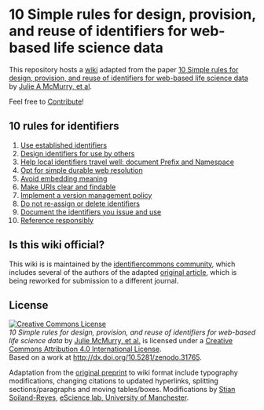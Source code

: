 # 10 Simple rules for design, provision, and reuse of identifiers for web-based life science data

This repository hosts a [wiki](https://github.com/ResearchObject/identifier-rules/wiki) adapted from the 
paper [10 Simple rules for design, provision, and reuse of identifiers for web-based life science data](http://dx.doi.org/10.5281/zenodo.31765) by [Julie A McMurry, et al](Authors).

Feel free to [Contribute](https://github.com/ResearchObject/identifier-rules/wiki/Contribute)!

## 10 rules for identifiers

1. [Use established identifiers](https://github.com/ResearchObject/identifier-rules/wiki/1-Use-established-identifiers)
2. [Design identifiers for use by others](https://github.com/ResearchObject/identifier-rules/wiki/2-Design-identifiers-for-use-by-others)
3. [Help local identifiers travel well: document Prefix and Namespace](https://github.com/ResearchObject/identifier-rules/wiki/3-Document-Prefix-and-Namespace)
4. [Opt for simple durable web resolution](https://github.com/ResearchObject/identifier-rules/wiki/4-Simple-durable-web-resolution)
5. [Avoid embedding meaning](https://github.com/ResearchObject/identifier-rules/wiki/5-Avoid-embedding-meaning)
6. [Make URIs clear and findable](https://github.com/ResearchObject/identifier-rules/wiki/6-Make-URIs-clear-and-findable)
7. [Implement a version management policy](https://github.com/ResearchObject/identifier-rules/wiki/7-Implement-a-version-management-policy)
8. [Do not re-assign or delete identifiers](https://github.com/ResearchObject/identifier-rules/wiki/8-Do-not-re-assign-or-delete-identifiers)
9. [Document the identifiers you issue and use](https://github.com/ResearchObject/identifier-rules/wiki/9-Document-the-identifiers-you-issue-and-use)
10. [Reference responsibly](https://github.com/ResearchObject/identifier-rules/wiki/10-Reference-responsibly)


## Is this wiki official?

This wiki is is maintained by the [identifiercommons community](https://github.com/identifiercommons), 
which includes several of the authors of the adapted [original article](http://dx.doi.org/10.5281/zenodo.31765), 
which is being reworked for submission to a different journal.


## License

<a rel="license" href="http://creativecommons.org/licenses/by/4.0/"><img alt="Creative Commons License" style="border-width:0" src="https://i.creativecommons.org/l/by/4.0/88x31.png" /></a><br /><span xmlns:dct="http://purl.org/dc/terms/" href="http://purl.org/dc/dcmitype/Text" property="dct:title" rel="dct:type"><em>10 Simple rules for design, provision, and reuse of identifiers for web-based life science data</em></span> by <a href="Authors">Julie McMurry, et al.</a> is licensed under a <a rel="license" href="http://creativecommons.org/licenses/by/4.0/">Creative Commons Attribution 4.0 International License</a>.<br />Based on a work at <a xmlns:dct="http://purl.org/dc/terms/" href="http://dx.doi.org/10.5281/zenodo.31765" rel="dct:source">http://dx.doi.org/10.5281/zenodo.31765</a>.

Adaptation from the [original preprint](http://dx.doi.org/10.5281/zenodo.31765) to wiki format include typography modifications, changing citations to updated hyperlinks, splitting sections/paragraphs and moving tables/boxes. Modifications by [Stian Soiland-Reyes](http://orcid.org/0000-0001-9842-9718), [eScience lab, University of Manchester](http://www.esciencelab.org.uk/).

